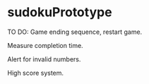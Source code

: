# sudokuPrototype

TO DO:
Game ending sequence, restart game.

Measure completion time.

Alert for invalid numbers.

High score system.
